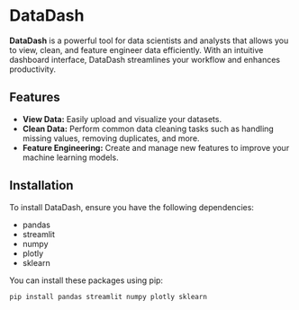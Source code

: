 # DataDash

**DataDash** is a powerful tool for data scientists and analysts that allows you to view, clean, and feature engineer data efficiently. With an intuitive dashboard interface, DataDash streamlines your workflow and enhances productivity.

## Features

- **View Data:** Easily upload and visualize your datasets.
- **Clean Data:** Perform common data cleaning tasks such as handling missing values, removing duplicates, and more.
- **Feature Engineering:** Create and manage new features to improve your machine learning models.

## Installation

To install DataDash, ensure you have the following dependencies:

- pandas
- streamlit
- numpy
- plotly
- sklearn

You can install these packages using pip:

```bash
pip install pandas streamlit numpy plotly sklearn
```

